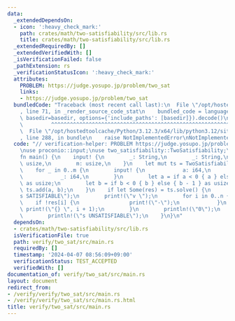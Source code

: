 ```yaml
---
data:
  _extendedDependsOn:
  - icon: ':heavy_check_mark:'
    path: crates/math/two-satisfiability/src/lib.rs
    title: crates/math/two-satisfiability/src/lib.rs
  _extendedRequiredBy: []
  _extendedVerifiedWith: []
  _isVerificationFailed: false
  _pathExtension: rs
  _verificationStatusIcon: ':heavy_check_mark:'
  attributes:
    PROBLEM: https://judge.yosupo.jp/problem/two_sat
    links:
    - https://judge.yosupo.jp/problem/two_sat
  bundledCode: "Traceback (most recent call last):\n  File \"/opt/hostedtoolcache/Python/3.12.3/x64/lib/python3.12/site-packages/onlinejudge_verify/documentation/build.py\"\
    , line 71, in _render_source_code_stat\n    bundled_code = language.bundle(stat.path,\
    \ basedir=basedir, options={'include_paths': [basedir]}).decode()\n          \
    \         ^^^^^^^^^^^^^^^^^^^^^^^^^^^^^^^^^^^^^^^^^^^^^^^^^^^^^^^^^^^^^^^^^^^^^^^^^^^^^^^^^\n\
    \  File \"/opt/hostedtoolcache/Python/3.12.3/x64/lib/python3.12/site-packages/onlinejudge_verify/languages/rust.py\"\
    , line 288, in bundle\n    raise NotImplementedError\nNotImplementedError\n"
  code: "// verification-helper: PROBLEM https://judge.yosupo.jp/problem/two_sat\n\
    \nuse proconio::input;\nuse two_satisfiability::TwoSatisfiability;\n\n#[proconio::fastout]\n\
    fn main() {\n    input! {\n        _: String,\n        _: String,\n        n:\
    \ usize,\n        m: usize,\n    }\n    let mut ts = TwoSatisfiability::new(n);\n\
    \    for _ in 0..m {\n        input! {\n            a: i64,\n            b: i64,\n\
    \            _: i64,\n        }\n        let a = if a < 0 { a } else { a - 1 }\
    \ as usize;\n        let b = if b < 0 { b } else { b - 1 } as usize;\n       \
    \ ts.add(a, b);\n    }\n    if let Some(res) = ts.solve() {\n        println!(\"\
    s SATISFIABLE\");\n        print!(\"v \");\n        for i in 0..n {\n        \
    \    if !res[i] {\n                print!(\"-\");\n            }\n           \
    \ print!(\"{} \", i + 1);\n        }\n        println!(\"0\");\n    } else {\n\
    \        println!(\"s UNSATISFIABLE\");\n    }\n}\n"
  dependsOn:
  - crates/math/two-satisfiability/src/lib.rs
  isVerificationFile: true
  path: verify/two_sat/src/main.rs
  requiredBy: []
  timestamp: '2024-04-07 08:56:09+09:00'
  verificationStatus: TEST_ACCEPTED
  verifiedWith: []
documentation_of: verify/two_sat/src/main.rs
layout: document
redirect_from:
- /verify/verify/two_sat/src/main.rs
- /verify/verify/two_sat/src/main.rs.html
title: verify/two_sat/src/main.rs
---
```

